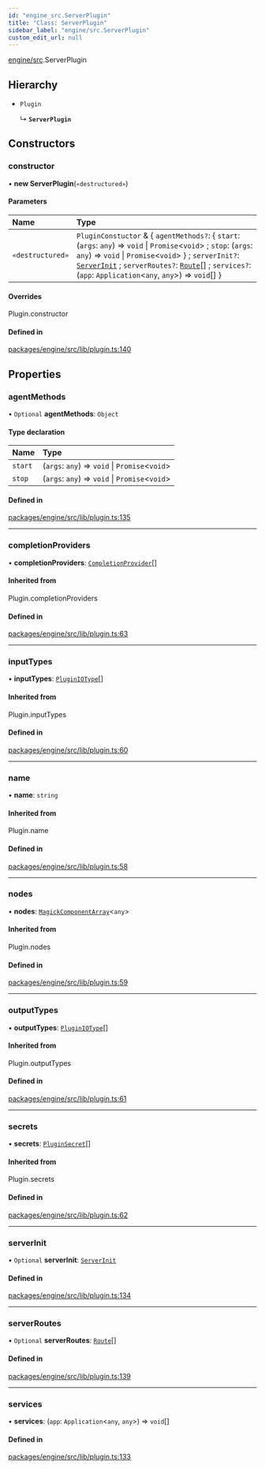 ```yaml
---
id: "engine_src.ServerPlugin"
title: "Class: ServerPlugin"
sidebar_label: "engine/src.ServerPlugin"
custom_edit_url: null
---
```


[engine/src](../modules/engine_src.md).ServerPlugin

## Hierarchy

- `Plugin`

  ↳ **`ServerPlugin`**

## Constructors

### constructor

• **new ServerPlugin**(`«destructured»`)

#### Parameters

| Name | Type |
| :------ | :------ |
| `«destructured»` | `PluginConstuctor` & { `agentMethods?`: { `start`: (`args`: `any`) => `void` \| `Promise`<`void`\> ; `stop`: (`args`: `any`) => `void` \| `Promise`<`void`\>  } ; `serverInit?`: [`ServerInit`](../modules/engine_src.md#serverinit) ; `serverRoutes?`: [`Route`](../modules/engine_src.md#route)[] ; `services?`: (`app`: `Application`<`any`, `any`\>) => `void`[]  } |

#### Overrides

Plugin.constructor

#### Defined in

[packages/engine/src/lib/plugin.ts:140](https://github.com/Oneirocom/MagickML/blob/f74165ec/packages/engine/src/lib/plugin.ts#L140)

## Properties

### agentMethods

• `Optional` **agentMethods**: `Object`

#### Type declaration

| Name | Type |
| :------ | :------ |
| `start` | (`args`: `any`) => `void` \| `Promise`<`void`\> |
| `stop` | (`args`: `any`) => `void` \| `Promise`<`void`\> |

#### Defined in

[packages/engine/src/lib/plugin.ts:135](https://github.com/Oneirocom/MagickML/blob/f74165ec/packages/engine/src/lib/plugin.ts#L135)

___

### completionProviders

• **completionProviders**: [`CompletionProvider`](../modules/engine_src.md#completionprovider)[]

#### Inherited from

Plugin.completionProviders

#### Defined in

[packages/engine/src/lib/plugin.ts:63](https://github.com/Oneirocom/MagickML/blob/f74165ec/packages/engine/src/lib/plugin.ts#L63)

___

### inputTypes

• **inputTypes**: [`PluginIOType`](../modules/engine_src.md#pluginiotype)[]

#### Inherited from

Plugin.inputTypes

#### Defined in

[packages/engine/src/lib/plugin.ts:60](https://github.com/Oneirocom/MagickML/blob/f74165ec/packages/engine/src/lib/plugin.ts#L60)

___

### name

• **name**: `string`

#### Inherited from

Plugin.name

#### Defined in

[packages/engine/src/lib/plugin.ts:58](https://github.com/Oneirocom/MagickML/blob/f74165ec/packages/engine/src/lib/plugin.ts#L58)

___

### nodes

• **nodes**: [`MagickComponentArray`](../modules/engine_src.md#magickcomponentarray)<`any`\>

#### Inherited from

Plugin.nodes

#### Defined in

[packages/engine/src/lib/plugin.ts:59](https://github.com/Oneirocom/MagickML/blob/f74165ec/packages/engine/src/lib/plugin.ts#L59)

___

### outputTypes

• **outputTypes**: [`PluginIOType`](../modules/engine_src.md#pluginiotype)[]

#### Inherited from

Plugin.outputTypes

#### Defined in

[packages/engine/src/lib/plugin.ts:61](https://github.com/Oneirocom/MagickML/blob/f74165ec/packages/engine/src/lib/plugin.ts#L61)

___

### secrets

• **secrets**: [`PluginSecret`](../modules/engine_src.md#pluginsecret)[]

#### Inherited from

Plugin.secrets

#### Defined in

[packages/engine/src/lib/plugin.ts:62](https://github.com/Oneirocom/MagickML/blob/f74165ec/packages/engine/src/lib/plugin.ts#L62)

___

### serverInit

• `Optional` **serverInit**: [`ServerInit`](../modules/engine_src.md#serverinit)

#### Defined in

[packages/engine/src/lib/plugin.ts:134](https://github.com/Oneirocom/MagickML/blob/f74165ec/packages/engine/src/lib/plugin.ts#L134)

___

### serverRoutes

• `Optional` **serverRoutes**: [`Route`](../modules/engine_src.md#route)[]

#### Defined in

[packages/engine/src/lib/plugin.ts:139](https://github.com/Oneirocom/MagickML/blob/f74165ec/packages/engine/src/lib/plugin.ts#L139)

___

### services

• **services**: (`app`: `Application`<`any`, `any`\>) => `void`[]

#### Defined in

[packages/engine/src/lib/plugin.ts:133](https://github.com/Oneirocom/MagickML/blob/f74165ec/packages/engine/src/lib/plugin.ts#L133)
